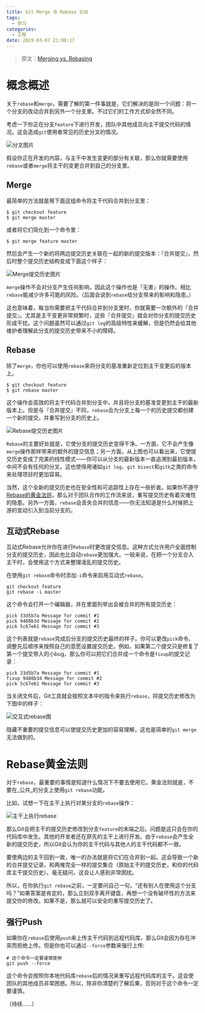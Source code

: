 ```yaml
---
title: Git Merge 与 Rebase 比较
tags:
  - 学习
categories:
  - 工程
date: 2019-03-07 21:08:17
---
```



> 原文：[Merging vs. Rebasing](https://www.atlassian.com/git/tutorials/merging-vs-rebasing)

# 概念概述

关于`rebase`和`merge`，需要了解的第一件事就是，它们解决的是同一个问题：将一个分支的改动合并到另外一个分支里。不过它们的工作方式却全然不同。

考虑一下你正在分支`feature`下进行开发，团队中其他成员向主干提交代码的情况。这会造成`git`使用者常见的历史分叉的情况。

![分叉图片](https://wac-cdn.atlassian.com/dam/jcr:01b0b04e-64f3-4659-af21-c4d86bc7cb0b/01.svg?cdnVersion=lc)

假设你正在开发的内容，与主干中发生变更的部分有关联，那么你就需要使用`rebase`或者`merge`将主干的变更合并到自己的分支里。

## Merge

最简单的方法就是用下面这组命令将主干代码合并到分支里：

```
$ git checkout feature
$ git merge master
```

或者将它们简化到一个命令里：

```
$ git merge feature master
```

然后会产生一个新的将两边提交历史关联在一起的新的提交版本：『合并提交』，然后时整个提交历史结构变成下面这个样子：

![Merge提交历史图片](https://wac-cdn.atlassian.com/dam/jcr:e229fef6-2c2f-4a4f-b270-e1e1baa94055/02.svg?cdnVersion=lc)

`merge`操作不会对分支产生任何影响，因此这个操作也是『无害』的操作。相比`rebase`能减少许多可能的风险。（后面会说到`rebase`给分支带来的影响和隐患。）

这也意味着，每当你需要把主干代码合并到分支里时，你就需要一次额外的『合并提交』。尤其是主干变更非常频繁时，这些『合并提交』就会对你分支的提交历史形成干扰。这个问题虽然可以通过`git log`的高级特性来缓解，但是仍然会给其他维护者理解此分支的提交历史带来不小的障碍。

## Rebase

除了`merge`，你也可以使用`rebase`来将分支的基准重新定位到主干变更后的版本上。

```
$ git checkout feature
$ git rebase master
```

这个操作会高效的将主干代码合并到分支中，并且将分支的基准变更到主干的最新版本上。但是与『合并提交』不同，`rebase`会为分支上每一个的历史提交都创建一个新的提交，并重写到分支的历史上。

![Rebase提交历史图片](https://wac-cdn.atlassian.com/dam/jcr:5b153a22-38be-40d0-aec8-5f2fffc771e5/03.svg?cdnVersion=ld)

`Rebase`的主要好处就是，它使分支的提交历史变得干净。一方面，它不会产生像`merge`操作那样带来的额外的提交信息；另一方面，从上图也可以看出来，它使提交历史变成了完美的线性模式——你可以从分支的最新版本一直追溯到最初版本，中间不会有任何的分叉。这也使得用诸如`git log`、`git bisect`和`gitk`之类的命令来处理项目时更加容易。

当然，这个全新的提交历史也在安全性和可追踪性上存在一些折衷。如果你不遵守[Rebase的黄金法则](#Rebase黄金法则)，那么对于团队合作的工作流来说，重写提交历史有着灾难性的隐患。另外一方面，`rebase`会丢失合并的信息——你无法知道是什么时候把上游的变动引入到当前分支的。

## 互动式Rebase

互动式Rebase允许你在进行`Rebase`时更改提交信息。这种方式允许用户全面控制分支的提交历史，因此也比自动`rebase`更加强大。一般来说，在把一个分支合入主干时，会使用这个方式来整理凌乱的提交历史。

在使用`git rebase`命令时添加`-i`命令来启用互动式`rebase`。

```
git checkout feature
git rebase -i master
```

这个命令会打开一个编辑器，并在里面列举出会被合并的所有提交历史：

```
pick 33d5b7a Message for commit #1
pick 9480b3d Message for commit #2
pick 5c67e61 Message for commit #3
```

这个列表就是`rebase`完成后分支的提交历史最终的样子。你可以更改`pick`命令、调整先后顺序来按照自己的意愿设置提交历史。例如，如果第二个提交只是修复了第一个提交带入的小bug，那么你可以把它们合并成一个命令是`fixup`的提交记录：

```
pick 33d5b7a Message for commit #1
fixup 9480b3d Message for commit #2
pick 5c67e61 Message for commit #3
```

当关闭文件后，Git工具就会按照文本中的指令来执行`rebase`，将提交历史修改为下图中的样子：

![交互式rebase图](https://wac-cdn.atlassian.com/dam/jcr:fe6942b4-7a60-4464-9181-b67e59e50788/04.svg?cdnVersion=ld)

隐藏不重要的提交信息可以使提交历史更加的容易理解，这也是简单的`git merge`无法做到的。

# Rebase黄金法则

对于`rebase`，最重要的事情是知道什么情况下不要去使用它。黄金法则就是，不要在_公共_的分支上使用`git rebase`功能。

比如，试想一下在主干上执行对某分支的`rebase`操作：

![主干上执行rebase](https://wac-cdn.atlassian.com/dam/jcr:1d22f018-b2c7-4096-9db1-c54940cf4f4e/05.svg?cdnVersion=ld)

那么Git会把主干的提交历史修改到分支`feature`的末端之后。问题是这只会在你的代码库中发生。其他的开发者还在原先的主干上进行开发。由于`rebase`会产生全新的提交历史，所以Git会认为你的主干代码与其他人的主干代码都不一致。

要使两边的主干回到一致，唯一的办法就是将它们在合并到一起。这会导致一个新的合并提交记录，和两堆完全一样的提交集合（原始主干的提交历史，和你的代码库主干提交历史）。毫无疑问，这会让人感到非常困扰。

所以，在你执行`git rebase`之前，一定要问自己一句，“还有别人在使用这个分支吗？”如果答案是肯定的，那么立刻双手离开键盘，再想一个没有破坏性的方法来提交你的修改。如果不是，那么就可以安全的重写提交历史了。

## 强行Push

如果你在`rebase`后使用`push`来上传主干代码到远程代码库，那么Git会因为存在冲突而拒绝上传。但是你也可以通过`--force`参数来强行上传:

```
# 这个命令一定要谨慎使用
git push --force
```

这个命令会按照你本地代码库`rebase`后的情况来重写远程代码库的主干。这会使团队的其他成员非常困惑。所以，除非你清楚的了解后果，否则对于这个命令一定要谨慎。

（待续……）
